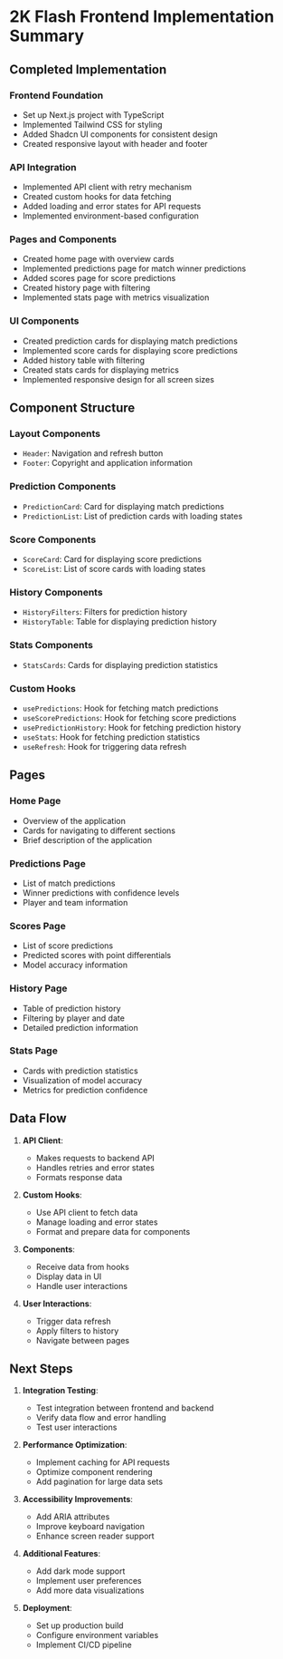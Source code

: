 # 2K Flash Frontend Implementation Summary

## Completed Implementation

### Frontend Foundation
- Set up Next.js project with TypeScript
- Implemented Tailwind CSS for styling
- Added Shadcn UI components for consistent design
- Created responsive layout with header and footer

### API Integration
- Implemented API client with retry mechanism
- Created custom hooks for data fetching
- Added loading and error states for API requests
- Implemented environment-based configuration

### Pages and Components
- Created home page with overview cards
- Implemented predictions page for match winner predictions
- Added scores page for score predictions
- Created history page with filtering
- Implemented stats page with metrics visualization

### UI Components
- Created prediction cards for displaying match predictions
- Implemented score cards for displaying score predictions
- Added history table with filtering
- Created stats cards for displaying metrics
- Implemented responsive design for all screen sizes

## Component Structure

### Layout Components
- `Header`: Navigation and refresh button
- `Footer`: Copyright and application information

### Prediction Components
- `PredictionCard`: Card for displaying match predictions
- `PredictionList`: List of prediction cards with loading states

### Score Components
- `ScoreCard`: Card for displaying score predictions
- `ScoreList`: List of score cards with loading states

### History Components
- `HistoryFilters`: Filters for prediction history
- `HistoryTable`: Table for displaying prediction history

### Stats Components
- `StatsCards`: Cards for displaying prediction statistics

### Custom Hooks
- `usePredictions`: Hook for fetching match predictions
- `useScorePredictions`: Hook for fetching score predictions
- `usePredictionHistory`: Hook for fetching prediction history
- `useStats`: Hook for fetching prediction statistics
- `useRefresh`: Hook for triggering data refresh

## Pages

### Home Page
- Overview of the application
- Cards for navigating to different sections
- Brief description of the application

### Predictions Page
- List of match predictions
- Winner predictions with confidence levels
- Player and team information

### Scores Page
- List of score predictions
- Predicted scores with point differentials
- Model accuracy information

### History Page
- Table of prediction history
- Filtering by player and date
- Detailed prediction information

### Stats Page
- Cards with prediction statistics
- Visualization of model accuracy
- Metrics for prediction confidence

## Data Flow

1. **API Client**:
   - Makes requests to backend API
   - Handles retries and error states
   - Formats response data

2. **Custom Hooks**:
   - Use API client to fetch data
   - Manage loading and error states
   - Format and prepare data for components

3. **Components**:
   - Receive data from hooks
   - Display data in UI
   - Handle user interactions

4. **User Interactions**:
   - Trigger data refresh
   - Apply filters to history
   - Navigate between pages

## Next Steps

1. **Integration Testing**:
   - Test integration between frontend and backend
   - Verify data flow and error handling
   - Test user interactions

2. **Performance Optimization**:
   - Implement caching for API requests
   - Optimize component rendering
   - Add pagination for large data sets

3. **Accessibility Improvements**:
   - Add ARIA attributes
   - Improve keyboard navigation
   - Enhance screen reader support

4. **Additional Features**:
   - Add dark mode support
   - Implement user preferences
   - Add more data visualizations

5. **Deployment**:
   - Set up production build
   - Configure environment variables
   - Implement CI/CD pipeline
